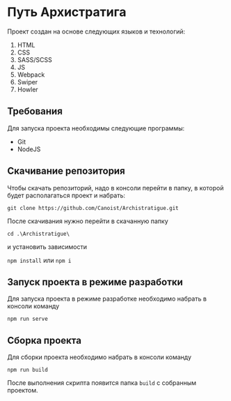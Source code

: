 # Путь Архистратига

Проект создан на основе следующих языков и технологий:

1. HTML
2. CSS
3. SASS/SCSS
4. JS
5. Webpack
6. Swiper
7. Howler

## Требования

Для запуска проекта необходимы следующие программы:

-   Git
-   NodeJS

## Скачивание репозитория

Чтобы скачать репозиторий, надо в консоли перейти в папку, в которой будет располагаться проект и набрать:

```
git clone https://github.com/Canoist/Archistratigue.git
```

После скачивания нужно перейти в скачанную папку

```
cd .\Archistratigue\
```

и установить зависимости

`npm install` или `npm i`

## Запуск проекта в режиме разработки

Для запуска проекта в режиме разработке необходимо набрать в консоли команду

```
npm run serve
```

## Сборка проекта

Для сборки проекта необходимо набрать в консоли команду

```
npm run build
```

После выполнения скрипта появится папка `build` с собранным проектом.
